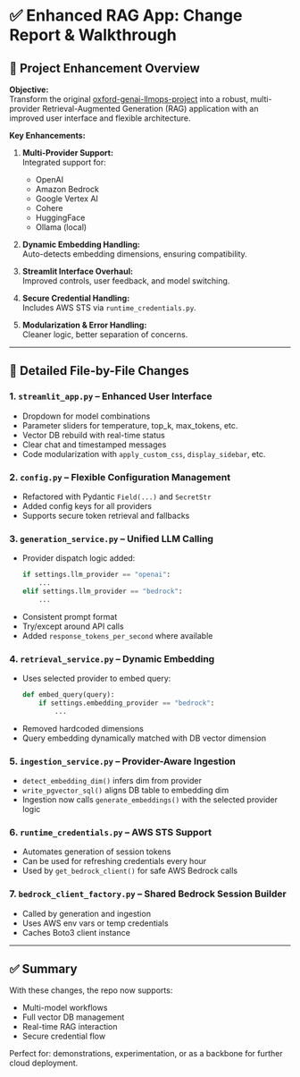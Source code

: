 # ✅ Enhanced RAG App: Change Report & Walkthrough

## 🧠 Project Enhancement Overview

**Objective:**  
Transform the original [oxford-genai-llmops-project](https://github.com/AndyMc629/oxford-genai-llmops-project) into a robust, multi-provider Retrieval-Augmented Generation (RAG) application with an improved user interface and flexible architecture.

**Key Enhancements:**

1. **Multi-Provider Support:**  
   Integrated support for:
   - OpenAI
   - Amazon Bedrock
   - Google Vertex AI
   - Cohere
   - HuggingFace
   - Ollama (local)

2. **Dynamic Embedding Handling:**  
   Auto-detects embedding dimensions, ensuring compatibility.

3. **Streamlit Interface Overhaul:**  
   Improved controls, user feedback, and model switching.

4. **Secure Credential Handling:**  
   Includes AWS STS via `runtime_credentials.py`.

5. **Modularization & Error Handling:**  
   Cleaner logic, better separation of concerns.

---

## 📁 Detailed File-by-File Changes

### 1. `streamlit_app.py` – Enhanced User Interface

- Dropdown for model combinations
- Parameter sliders for temperature, top_k, max_tokens, etc.
- Vector DB rebuild with real-time status
- Clear chat and timestamped messages
- Code modularization with `apply_custom_css`, `display_sidebar`, etc.

### 2. `config.py` – Flexible Configuration Management

- Refactored with Pydantic `Field(...)` and `SecretStr`
- Added config keys for all providers
- Supports secure token retrieval and fallbacks

### 3. `generation_service.py` – Unified LLM Calling

- Provider dispatch logic added:
  ```python
  if settings.llm_provider == "openai":
      ...
  elif settings.llm_provider == "bedrock":
      ...
  ```
- Consistent prompt format
- Try/except around API calls
- Added `response_tokens_per_second` where available

### 4. `retrieval_service.py` – Dynamic Embedding

- Uses selected provider to embed query:
  ```python
  def embed_query(query):
      if settings.embedding_provider == "bedrock":
          ...
  ```
- Removed hardcoded dimensions
- Query embedding dynamically matched with DB vector dimension

### 5. `ingestion_service.py` – Provider-Aware Ingestion

- `detect_embedding_dim()` infers dim from provider
- `write_pgvector_sql()` aligns DB table to embedding dim
- Ingestion now calls `generate_embeddings()` with the selected provider logic

### 6. `runtime_credentials.py` – AWS STS Support

- Automates generation of session tokens
- Can be used for refreshing credentials every hour
- Used by `get_bedrock_client()` for safe AWS Bedrock calls

### 7. `bedrock_client_factory.py` – Shared Bedrock Session Builder

- Called by generation and ingestion
- Uses AWS env vars or temp credentials
- Caches Boto3 client instance

---

## ✅ Summary

With these changes, the repo now supports:
- Multi-model workflows
- Full vector DB management
- Real-time RAG interaction
- Secure credential flow

Perfect for: demonstrations, experimentation, or as a backbone for further cloud deployment.